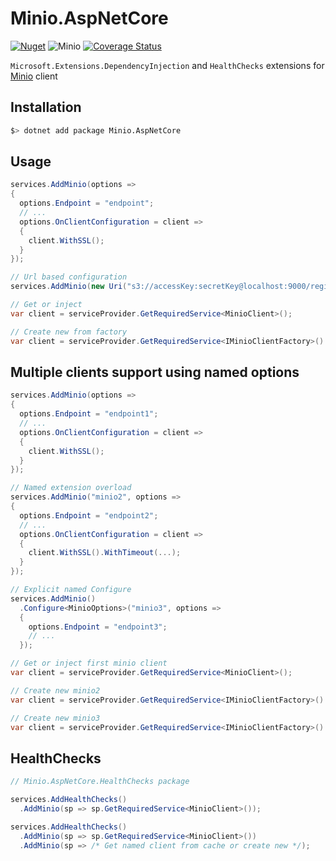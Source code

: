 # Minio.AspNetCore

[![Nuget](https://img.shields.io/nuget/v/Minio.AspNetCore.svg)](https://www.nuget.org/packages/Minio.AspNetCore) ![Minio](https://github.com/appany/Minio.AspNetCore/workflows/Minio/badge.svg?branch=master) [![Coverage Status](https://coveralls.io/repos/github/appany/Minio.AspNetCore/badge.svg?branch=main)](https://coveralls.io/github/appany/Minio.AspNetCore?branch=main)

`Microsoft.Extensions.DependencyInjection` and `HealthChecks` extensions for [Minio](https://github.com/minio/minio-dotnet) client

## Installation

```bash
$> dotnet add package Minio.AspNetCore
```

## Usage

```cs
services.AddMinio(options =>
{
  options.Endpoint = "endpoint";
  // ...
  options.OnClientConfiguration = client =>
  {
    client.WithSSL();
  }
});

// Url based configuration
services.AddMinio(new Uri("s3://accessKey:secretKey@localhost:9000/region"));

// Get or inject
var client = serviceProvider.GetRequiredService<MinioClient>();

// Create new from factory
var client = serviceProvider.GetRequiredService<IMinioClientFactory>().CreateClient();
```

## Multiple clients support using named options

```cs
services.AddMinio(options =>
{
  options.Endpoint = "endpoint1";
  // ...
  options.OnClientConfiguration = client =>
  {
    client.WithSSL();
  }
});

// Named extension overload
services.AddMinio("minio2", options =>
{
  options.Endpoint = "endpoint2";
  // ...
  options.OnClientConfiguration = client =>
  {
    client.WithSSL().WithTimeout(...);
  }
});

// Explicit named Configure
services.AddMinio()
  .Configure<MinioOptions>("minio3", options =>
  {
    options.Endpoint = "endpoint3";
    // ...
  });

// Get or inject first minio client
var client = serviceProvider.GetRequiredService<MinioClient>();

// Create new minio2
var client = serviceProvider.GetRequiredService<IMinioClientFactory>().CreateClient("minio2");

// Create new minio3
var client = serviceProvider.GetRequiredService<IMinioClientFactory>().CreateClient("minio3");
```

## HealthChecks

```cs
// Minio.AspNetCore.HealthChecks package

services.AddHealthChecks()
  .AddMinio(sp => sp.GetRequiredService<MinioClient>());

services.AddHealthChecks()
  .AddMinio(sp => sp.GetRequiredService<MinioClient>())
  .AddMinio(sp => /* Get named client from cache or create new */);
```
